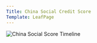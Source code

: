 ```yaml
---
Title: China Social Credit Score
Template: LeafPage
---
```


![China Social Score Timeline](http://cueimps.soc.srcf.net/eim/media/chinatimeline.png "China Social Score Timeline")
